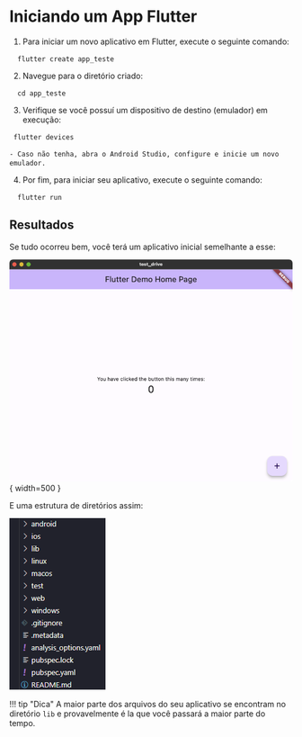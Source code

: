 # Iniciando um App Flutter

1. Para iniciar um novo aplicativo em Flutter, execute o seguinte comando:
``` { .powershell .copy }
  flutter create app_teste
```

2. Navegue para o diretório criado:
``` { .powershell .copy }
  cd app_teste
```

3. Verifique se você possuí um dispositivo de destino (emulador) em execução:
``` { .powershell .copy }
 flutter devices
```
    - Caso não tenha, abra o Android Studio, configure e inicie um novo emulador.

4. Por fim, para iniciar seu aplicativo, execute o seguinte comando:
``` { .powershell .copy }
  flutter run
```

## Resultados

Se tudo ocorreu bem, você terá um aplicativo inicial semelhante a esse:

![Aplicativo inicial Flutter](./assets/app_demo.png){ width=500 }

E uma estrutura de diretórios assim:

![Estrutura de pastas de um app Flutter](./assets/lista_de_diretorios.png)

!!! tip "Dica"
    A maior parte dos arquivos do seu aplicativo se encontram no diretório `lib` e provavelmente é la que você passará a maior parte do tempo.
